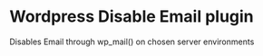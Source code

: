 Wordpress Disable Email plugin
===============================

Disables Email through wp_mail() on  chosen server environments
